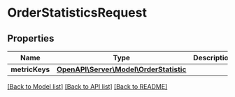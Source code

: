 # OrderStatisticsRequest

## Properties
Name | Type | Description | Notes
------------ | ------------- | ------------- | -------------
**metricKeys** | [**OpenAPI\Server\Model\OrderStatistic**](OrderStatistic.md) |  | 

[[Back to Model list]](../README.md#documentation-for-models) [[Back to API list]](../README.md#documentation-for-api-endpoints) [[Back to README]](../README.md)


